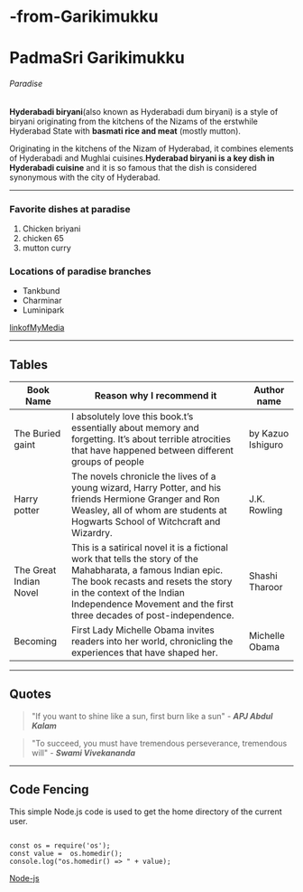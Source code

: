 # -from-Garikimukku

# PadmaSri Garikimukku 
###### Paradise
**Hyderabadi biryani**(also known as Hyderabadi dum biryani) is a style of biryani originating from the kitchens of the Nizams of the erstwhile Hyderabad State with **basmati rice and meat** (mostly mutton).

 Originating in the kitchens of the Nizam of Hyderabad, it combines elements of Hyderabadi and Mughlai cuisines.**Hyderabad biryani is a key dish in Hyderabadi cuisine** and it is so famous that the dish is considered synonymous with the city of Hyderabad.

 ---
### Favorite dishes at paradise
 1. Chicken briyani
 2. chicken 65
 3. mutton curry

 ### Locations of paradise branches
 * Tankbund
 * Charminar
 * Luminipark

 [linkofMyMedia](MyMedia.md)

 ---
 ## Tables
 
| Book Name  |Reason why I recommend it| Author name |
|--------|-------------|-------------|
|The Buried gaint |I absolutely love this book.t’s essentially about memory and forgetting. It’s about terrible atrocities that have happened between different groups of people |by Kazuo Ishiguro|
|Harry potter|The novels chronicle the lives of a young wizard, Harry Potter, and his friends Hermione Granger and Ron Weasley, all of whom are students at Hogwarts School of Witchcraft and Wizardry. |J.K. Rowling|
|The Great Indian Novel|This is a satirical novel it is a fictional work that tells the story of the Mahabharata, a famous Indian epic. The book recasts and resets the story in the context of the Indian Independence Movement and the first three decades of post-independence.|Shashi Tharoor | 
|Becoming|First Lady Michelle Obama invites readers into her world, chronicling the experiences that have shaped her.|Michelle Obama|


---
## Quotes


> "If you want to shine like a sun, first burn like a sun" - ***APJ Abdul Kalam***

> "To succeed, you must have tremendous perseverance, tremendous will" - ***Swami Vivekananda***

---
## Code Fencing

This simple Node.js code is used to get the home directory of the current user. 

```

const os = require('os');
const value =  os.homedir();
console.log("os.homedir() => " + value); 

```
[Node-js](https://code.pieces.app/collections/node-js)





